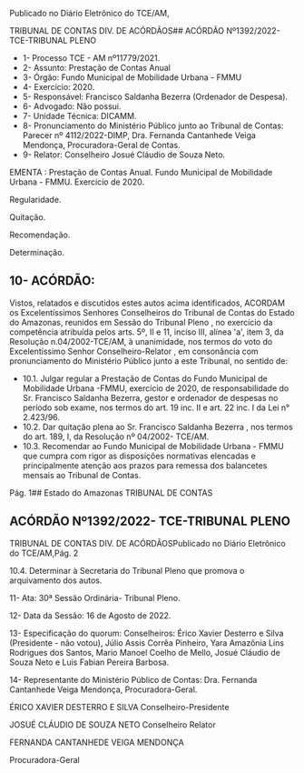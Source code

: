 Publicado  no  Diário  Eletrônico do TCE/AM,

TRIBUNAL DE CONTAS DIV. DE ACÓRDÃOS## ACÓRDÃO Nº1392/2022- TCE-TRIBUNAL PLENO

- 1- Processo TCE - AM nº11779/2021.
- 2- Assunto: Prestação de Contas Anual
- 3- Órgão: Fundo Municipal de Mobilidade Urbana - FMMU
- 4- Exercício: 2020.
- 5- Responsável: Francisco Saldanha Bezerra (Ordenador de Despesa).
- 6- Advogado: Não possui.
- 7- Unidade Técnica: DICAMM.
- 8- Pronunciamento  do  Ministério  Público  junto  ao  Tribunal  de  Contas: Parecer  nº 4112/2022-DIMP, Dra. Fernanda Cantanhede Veiga Mendonça, Procuradora-Geral de Contas.
- 9- Relator: Conselheiro Josué Cláudio de Souza Neto.

EMENTA : Prestação de Contas Anual. Fundo Municipal de Mobilidade Urbana - FMMU. Exercício de 2020.

Regularidade.

Quitação.

Recomendação.

Determinação.

## 10-  ACÓRDÃO:

Vistos, relatados e discutidos estes autos acima identificados, ACORDAM os Excelentíssimos Senhores Conselheiros do Tribunal de Contas do Estado do Amazonas, reunidos em Sessão do Tribunal Pleno , no exercício da competência atribuída pelos arts. 5º, II e 11, inciso III, alínea 'a', item 3, da Resolução n.04/2002-TCE/AM, à unanimidade, nos termos do voto do Excelentíssimo Senhor Conselheiro-Relator , em consonância com pronunciamento do Ministério Público junto a este Tribunal, no sentido de:

- 10.1. Julgar regular a Prestação de Contas do Fundo Municipal de Mobilidade Urbana -FMMU,  exercício de 2020, de responsabilidade do Sr. Francisco  Saldanha  Bezerra, gestor  e  ordenador  de  despesas  no período sob exame, nos termos do  art. 19 inc. II e art. 22 inc. I da Lei n° 2.423/96.
- 10.2. Dar quitação plena ao Sr. Francisco Saldanha Bezerra , nos termos do art. 189, I, da Resolução nº 04/2002- TCE/AM.
- 10.3. Recomendar ao  Fundo  Municipal  de  Mobilidade  Urbana  -  FMMU que cumpra com rigor as disposições normativas elencadas e principalmente atenção aos prazos para remessa dos balancetes mensais ao Tribunal de Contas.

Pág. 1## Estado do Amazonas TRIBUNAL DE CONTAS

## ACÓRDÃO Nº1392/2022- TCE-TRIBUNAL PLENO

TRIBUNAL DE CONTAS DIV. DE ACÓRDÃOSPublicado  no  Diário  Eletrônico do TCE/AM,Pág. 2

10.4. Determinar à Secretaria do Tribunal Pleno que promova o arquivamento dos autos.

11-  Ata: 30ª Sessão Ordinária- Tribunal Pleno.

12-  Data da Sessão: 16 de Agosto de 2022.

13-  Especificação do quorum: Conselheiros: Érico Xavier Desterro e Silva (Presidente - não votou),  Júlio  Assis  Corrêa  Pinheiro,  Yara  Amazônia  Lins  Rodrigues  dos  Santos, Mario Manoel Coelho de Mello, Josué Cláudio de Souza Neto e Luis Fabian Pereira Barbosa.

14-  Representante do Ministério Público de Contas: Dra. Fernanda Cantanhede Veiga Mendonça, Procuradora-Geral.

ÉRICO XAVIER DESTERRO E SILVA Conselheiro-Presidente

JOSUÉ CLÁUDIO DE SOUZA NETO Conselheiro Relator

FERNANDA CANTANHEDE VEIGA MENDONÇA

Procuradora-Geral